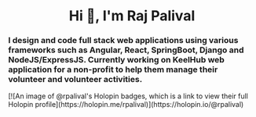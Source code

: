 <h1 align="center">Hi 👋, I'm Raj Palival</h1>
<h3>I design and code full stack web applications using various frameworks such as Angular, React, SpringBoot, Django and NodeJS/ExpressJS. Currently working on KeelHub web application for a non-profit to help them manage their volunteer and volunteer activities.</h3>
[![An image of @rpalival's Holopin badges, which is a link to view their full Holopin profile](https://holopin.me/rpalival)](https://holopin.io/@rpalival)
